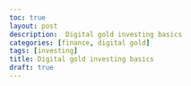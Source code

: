 ```yaml
---
toc: true
layout: post
description:  Digital gold investing basics
categories: [finance, digital gold]
tags: [investing]
title: Digital gold investing basics
draft: true
---
```


